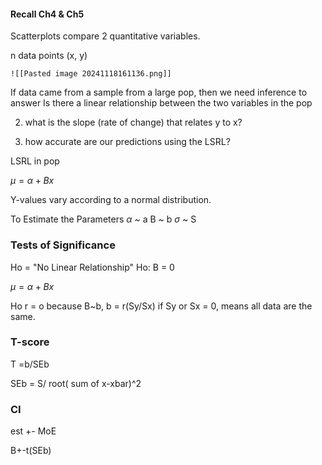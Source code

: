 
#### Recall Ch4 & Ch5

Scatterplots compare 2 quantitative variables.

n data points
	(x, y)

	![[Pasted image 20241118161136.png]]


If data came from a sample from a large pop, then we need inference to answer 
	Is there a linear relationship between the two variables in the pop

2. what is the slope (rate of change) that relates y to x?

3. how accurate are our predictions using the LSRL?

LSRL in pop

$\mu = \alpha + Bx$


Y-values vary according to a normal distribution. 

To Estimate the Parameters
	$\alpha$ ~ a
	B ~ b
	$\sigma$ ~ S


### Tests of Significance

Ho = "No Linear Relationship"
Ho: B = 0 

$\mu = \alpha + Bx$

Ho r = o
	because B~b, b = r(Sy/Sx)
	if Sy or Sx = 0, means all data are the same.


### T-score 

T =b/SEb

SEb = S/ root( sum of x-xbar)^2



### CI 

est +- MoE

B+-t(SEb)



